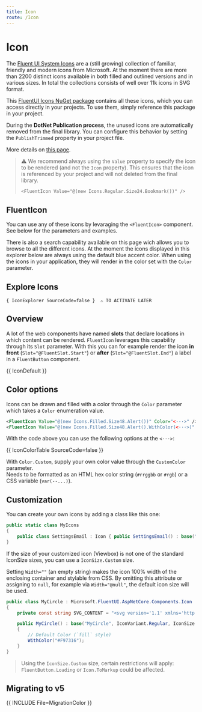 ```yaml
---
title: Icon
route: /Icon
---
```


# Icon

The [Fluent UI System Icons](https://github.com/microsoft/fluentui-system-icons) are a (still growing) collection of familiar,
friendly and modern icons from Microsoft. At the moment there are more than 2200 distinct icons available in both filled
and outlined versions and in various sizes. In total the collections consists of well over 11k icons in SVG format.

This [FluentUI Icons NuGet package](https://www.nuget.org/packages/Microsoft.FluentUI.AspNetCore.Components.Icons) contains all these icons,
which you can access directly in your projects. To use them, simply reference this package in your project.

During the **DotNet Publication process**, the unused icons are automatically removed from the final library.
You can configure this behavior by setting the `PublishTrimmed` property in your project file.

More details on [this page](https://learn.microsoft.com/aspnet/core/blazor/host-and-deploy/configure-trimmer).

> ⚠️ We recommend always using the `Value` property to specify the icon to be rendered (and not the `Icon` property).
> This ensures that the icon is referenced by your project and will not deleted from the final library.
> 
> `<FluentIcon Value="@(new Icons.Regular.Size24.Bookmark())" />`

## FluentIcon

You can use any of these icons by levaraging the `<FluentIcon>` component. See below for the parameters and examples. 

There is also a search capability available on this page wich allows you to browse to all the different icons. At the moment the icons 
displayed in this explorer below are always using the default blue accent color. When using the icons in your application, they will render 
in the color set with the `Color` parameter.

## Explore Icons

`{ IconExplorer SourceCode=false }  ⚠️ TO ACTIVATE LATER`

## Overview

A lot of the web components have named **slots** that declare locations in which content can be rendered.
`FluentIcon` leverages this capability through its `Slot` parameter. With this you can for
example render the icon **in front** (`Slot="@FluentSlot.Start"`) or **after** (`Slot="@FluentSlot.End"`) a label in a `FluentButton` component.

{{ IconDefault }}

## Color options

Icons can be drawn and filled with a color through the `Color` parameter which takes a `Color` enumeration value.

```xml
<FluentIcon Value="@(new Icons.Filled.Size48.Alert())" Color="<···>" />
<FluentIcon Value="@(new Icons.Filled.Size48.Alert().WithColor(<···>)" />
```

With the code above you can use the following options at the `<···>`:

{{ IconColorTable SourceCode=false }}

With `Color.Custom`, supply your own color value through the `CustomColor` parameter. <br/>
Needs to be formatted as an HTML hex color string (`#rrggbb` or `#rgb`) or a CSS variable (`var(--...)`).

## Customization

You can create your own icons by adding a class like this one:

```csharp
public static class MyIcons
{
    public class SettingsEmail : Icon { public SettingsEmail() : base("SettingsEmail", IconVariant.Regular, IconSize.Size20, "<svg width=\"20\" height=\"19\" viewBox=\"0 0 20 19\" fill=\"none\" xmlns=\"http://www.w3.org/2000/svg\"><path d=\"M15.6251 2.5H4.37508L4.2214 2.50428C2.79712 2.58396 1.66675 3.76414 1.66675 5.20833V13.125L1.67103 13.2787C1.75071 14.7029 2.93089 15.8333 4.37508 15.8333H9.76425C9.91725 15.4818 10.1354 15.1606 10.4087 14.8873L10.7126 14.5833H4.37508L4.25547 14.5785C3.50601 14.5177 2.91675 13.8902 2.91675 13.125V6.97833L9.709 10.5531L9.78908 10.5883C9.95267 10.647 10.135 10.6353 10.2912 10.5531L17.0834 6.9775V9.17258C17.5072 9.14483 17.9362 9.21517 18.3334 9.38358V5.20833L18.3292 5.05465C18.2494 3.63038 17.0693 2.5 15.6251 2.5ZM4.37508 3.75H15.6251L15.7447 3.75483C16.4942 3.81568 17.0834 4.44319 17.0834 5.20833V5.565L10.0001 9.29375L2.91675 5.56583V5.20833L2.92158 5.08873C2.98242 4.33926 3.60994 3.75 4.37508 3.75ZM15.9167 10.5579L10.9979 15.4766C10.7112 15.7633 10.5077 16.1227 10.4093 16.5162L10.0279 18.0418C9.86208 18.7052 10.4631 19.3062 11.1265 19.1403L12.6521 18.7588C13.0455 18.6605 13.4048 18.4571 13.6917 18.1703L18.6103 13.2516C19.3542 12.5078 19.3542 11.3018 18.6103 10.5579C17.8665 9.814 16.6605 9.814 15.9167 10.5579Z\" fill=\"#212121\" /></svg>") { } }
}
```

If the size of your customized icon (Viewbox) is not one of the standard IconSize sizes, you can use a `IconSize.Custom` size.

Setting `Width=""` (an empty string) makes the icon 100% width of the enclosing container and stylable from CSS.
By omitting this attribute or assigning to `null`, for example via `Width="@null"`, the default icon size will be used.

```csharp
public class MyCircle : Microsoft.FluentUI.AspNetCore.Components.Icon
{
    private const string SVG_CONTENT = "<svg version='1.1' xmlns='http://www.w3.org/2000/svg' viewBox='0 0 320 320'><circle cx='160' cy='160' r='140'/></svg>";

    public MyCircle() : base("MyCircle", IconVariant.Regular, IconSize.Custom, SVG_CONTENT)
    {
        // Default Color (`fill` style)
        WithColor("#F97316");
    }
}
```

> Using the `IconSize.Custom` size, certain restrictions will apply: `FluentButton.Loading` or `Icon.ToMarkup` could be affected.

## Migrating to v5

{{ INCLUDE File=MigrationColor }}

